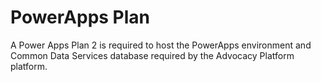 # PowerApps Plan
A Power Apps Plan 2 is required to host the PowerApps environment and Common Data Services database required by the Advocacy Platform platform.
